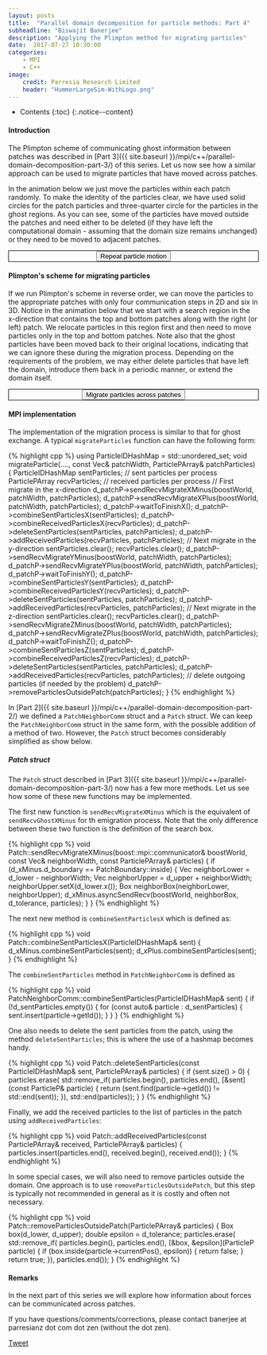 ```yaml
---
layout: posts
title:  "Parallel domain decomposition for particle methods: Part 4"
subheadline: "Biswajit Banerjee"
description: "Applying the Plimpton method for migrating particles"
date:  2017-07-27 10:30:00
categories:
    - MPI
    - C++
image:
    credit: Parresia Research Limited
    header: "HummerLargeSim-WithLogo.png"
---
```


- Contents
{:toc}
{:.notice--content}

#### Introduction ####
The Plimpton scheme of communicating ghost information between patches was described
in [Part 3]({{ site.baseurl }}/mpi/c++/parallel-domain-decomposition-part-3/) of this series.
Let us now see how a similar approach can be used to migrate particles that have
moved across patches.

In the animation below we just move the particles within each patch randomly.  To make
the identity of the particles clear, we have used solid circles for the patch particles and
three-quarter circle for the particles in the ghost regions. As you can see, some of the
particles have moved outside the patches and need either to be deleted (if they have
left the computational domain - assuming that the domain size remains unchanged) or they
need to be moved to adjacent patches.

<div align="center" style="border:1px solid black">
<div>
  <input name="restartMotion" type="button" value="Repeat particle motion" onclick="particleMotion.restartAnimation()" />
</div>
<div>
  <canvas id="particle-motion" height="500" width="500"></canvas>
</div>
</div>
<p/>

#### Plimpton's scheme for migrating particles ####
If we run Plimpton's scheme in reverse order, we can move the particles to the appropriate
patches with only four communication steps in 2D and six in 3D.  Notice in the animation
below that we start with a search region in the x-direction that contains the top and bottom
patches along with the right (or left) patch.  We relocate particles in this region first and
then need to move particles only in the top and bottom patches.  Note also that the ghost particles
have been moved back to their original locations, indicating that we can ignore these during the
migration process.  Depending on the requirements of the problem, we may either delete particles
that have left the domain, introduce them back in a periodic manner, or extend the domain itself.

<div align="center" style="border:1px solid black">
<div>
  <input name="restartMigrate" type="button" value="Migrate particles across patches" onclick="particleMigrate.restartAnimation()" />
</div>
<div>
  <canvas id="particle-migrate" height="500" width="500"></canvas>
</div>
</div>
<p/>

#### MPI implementation ####
The implementation of the migration process is similar to that for ghost exchange. A typical
`migrateParticles` function can have the following form:

{% highlight cpp %}
using ParticleIDHashMap = std::unordered_set<ParticleID>;
void migrateParticle(...., const Vec& patchWidth, ParticlePArray& patchParticles)
{
  ParticleIDHashMap sentParticles;  // sent particles per process
  ParticlePArray    recvParticles;  // received particles per process
  // First migrate in the x-direction
  d_patchP->sendRecvMigrateXMinus(boostWorld, patchWidth, patchParticles);
  d_patchP->sendRecvMigrateXPlus(boostWorld, patchWidth, patchParticles);
  d_patchP->waitToFinishX();
  d_patchP->combineSentParticlesX(sentParticles);
  d_patchP->combineReceivedParticlesX(recvParticles);
  d_patchP->deleteSentParticles(sentParticles, patchParticles);
  d_patchP->addReceivedParticles(recvParticles, patchParticles);
  // Next migrate in the y-direction
  sentParticles.clear();
  recvParticles.clear();
  d_patchP->sendRecvMigrateYMinus(boostWorld, patchWidth, patchParticles);
  d_patchP->sendRecvMigrateYPlus(boostWorld, patchWidth, patchParticles);
  d_patchP->waitToFinishY();
  d_patchP->combineSentParticlesY(sentParticles);
  d_patchP->combineReceivedParticlesY(recvParticles);
  d_patchP->deleteSentParticles(sentParticles, patchParticles);
  d_patchP->addReceivedParticles(recvParticles, patchParticles);
  // Next migrate in the z-direction
  sentParticles.clear();
  recvParticles.clear();
  d_patchP->sendRecvMigrateZMinus(boostWorld, patchWidth, patchParticles);
  d_patchP->sendRecvMigrateZPlus(boostWorld, patchWidth, patchParticles);
  d_patchP->waitToFinishZ();
  d_patchP->combineSentParticlesZ(sentParticles);
  d_patchP->combineReceivedParticlesZ(recvParticles);
  d_patchP->deleteSentParticles(sentParticles, patchParticles);
  d_patchP->addReceivedParticles(recvParticles, patchParticles);
  // delete outgoing particles (if needed by the problem)
  d_patchP->removeParticlesOutsidePatch(patchParticles);
}
{% endhighlight %}

In [Part 2]({{ site.baseurl }}/mpi/c++/parallel-domain-decomposition-part-2/) we defined
a `PatchNeighborComm` struct and a `Patch` struct.  We can keep the `PatchNeighborComm`
struct in the same form, with the possible addition of a method of two.  However, the `Patch`
struct becomes considerably simplified as show below.

##### Patch struct #####
The `Patch` struct described in [Part 3]({{ site.baseurl }}/mpi/c++/parallel-domain-decomposition-part-3/)
now has a few more methods.  Let us see how some of these new functions may be implemented.

The first new function is `sendRecvMigrateXMinus` which is the equivalent of `sendRecvGhostXMinus`
for th emigration process.  Note that the only difference between these two function is the
definition of the search box.

{% highlight cpp %}
void 
Patch::sendRecvMigrateXMinus(boost::mpi::communicator& boostWorld, 
                             const Vec& neighborWidth,
                             const ParticlePArray& particles) 
{
  if (d_xMinus.d_boundary == PatchBoundary::inside) {
    Vec neighborLower = d_lower - neighborWidth;
    Vec neighborUpper = d_upper + neighborWidth;
    neighborUpper.setX(d_lower.x());
    Box neighborBox(neighborLower, neighborUpper);
    d_xMinus.asyncSendRecv(boostWorld, 
                           neighborBox, d_tolerance,
                           particles);
  }
}
{% endhighlight %}

The next new method is `combineSentParticlesX` which is defined as:

{% highlight cpp %}
void 
Patch::combineSentParticlesX(ParticleIDHashMap& sent) 
{
  d_xMinus.combineSentParticles(sent);
  d_xPlus.combineSentParticles(sent);
}
{% endhighlight %}

The `combineSentParticles` method in `PatchNeighborComm` is defined as

{% highlight cpp %}
void 
PatchNeighborComm::combineSentParticles(ParticleIDHashMap& sent) 
{
  if (!d_sentParticles.empty()) {
    for (const auto& particle : d_sentParticles) {
      sent.insert(particle->getId());
    }
  }
}
{% endhighlight %}

One also needs to delete the sent particles from the patch, using the method
`deleteSentParticles`;  this is where the use of a hashmap becomes handy.

{% highlight cpp %}
void
Patch::deleteSentParticles(const ParticleIDHashMap& sent,
                           ParticlePArray& particles)
{
  if (sent.size() > 0) {
    particles.erase(
      std::remove_if(
        particles.begin(), particles.end(),
        [&sent](const ParticleP& particle) {
          return (sent.find(particle->getId()) != std::end(sent));
        }),
      std::end(particles));
  }
}
{% endhighlight %}

Finally, we add the received particles to the list of particles in the patch using
`addReceivedParticles`:

{% highlight cpp %}
void
Patch::addReceivedParticles(const ParticlePArray& received,
                            ParticlePArray& particles)
{
  particles.insert(particles.end(), received.begin(), received.end());
}
{% endhighlight %}

In some special cases, we will also need to remove particles outside the domain.  One
approach is to use `removeParticlesOutsidePatch`, but this step is typically not recommended
in general as it is costly and often not necessary.

{% highlight cpp %}
void 
Patch::removeParticlesOutsidePatch(ParticlePArray& particles)
{
  Box box(d_lower, d_upper);
  double epsilon = d_tolerance;
  particles.erase(
    std::remove_if(
      particles.begin(), particles.end(),
      [&box, &epsilon](ParticleP particle) {
        if (box.inside(particle->currentPos(), epsilon)) {
          return false;
        }
        return true;
      }),
    particles.end());
}
{% endhighlight %}
<p/>


#### Remarks ####
In the next part of this series we will explore how information about forces can be communicated
across patches.

If you have questions/comments/corrections, please contact banerjee at parresianz dot com dot zen (without the dot zen).


<a class="twitter-share-button" href="https://twitter.com/intent/tweet" data-via="parresianz"> Tweet</a>
<script src="//platform.linkedin.com/in.js" type="text/javascript">
  lang: en_US
</script>
<script type="IN/Share" data-counter="right"></script>

<script src="{{ site.baseurl }}/assets/js/d3.v4.min.js"></script>
<script src="{{ site.baseurl }}/assets/js/colorbrewer.min.js"></script>
<script src="{{ site.baseurl }}/assets/js/seedrandom.min.js"></script>
<script src="{{ site.baseurl }}/assets/js/particleMigrate.js"></script>
<script src="{{ site.baseurl }}/assets/js/particleMotion.js"></script>

